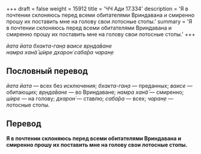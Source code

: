 +++
draft = false
weight = 15912
title = 'ЧЧ Ади 17.334'
description = 'Я в почтении склоняюсь перед всеми обитателями Вриндавана и смиренно прошу их поставить мне на голову свои лотосные стопы.'
summary = 'Я в почтении склоняюсь перед всеми обитателями Вриндавана и смиренно прошу их поставить мне на голову свои лотосные стопы.'
+++

_йата йата бхакта-ган̣а ваисе вр̣нда̄ване  
намра хан̃а̄ ш́ире дхарон̇ саба̄ра чаран̣е_

## Пословный перевод

_йата_ _йата_ — всех без исключения; _бхакта_\-_ган̣а_ — преданных; _ваисе_ — обитающих; _вр̣нда̄ване_ — во Вриндаване; _намра_ _хан̃а̄_ — смиренно; _ш́ире_ — на голову; _дхарон̇_ — ставлю; _саба̄ра_ — всех; _чаран̣е_ — лотосные стопы.

## Перевод

**Я в почтении склоняюсь перед всеми обитателями Вриндавана и смиренно прошу их поставить мне на голову свои лотосные стопы.**
